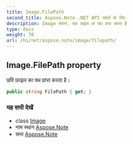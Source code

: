 ```yaml
---
title: Image.FilePath
second_title: Aspose.Note .NET API संदर्भ के लिए
description: Image संपत्त. छव फ़इल क पथ प्रप्त करत है
type: docs
weight: 70
url: /hi/net/aspose.note/image/filepath/
---
```

## Image.FilePath property

छवि फ़ाइल का पथ प्राप्त करता है।

```csharp
public string FilePath { get; }
```

### यह सभी देखें

* class [Image](../)
* नाम स्थान [Aspose.Note](../../image/)
* सभा [Aspose.Note](../../../)


